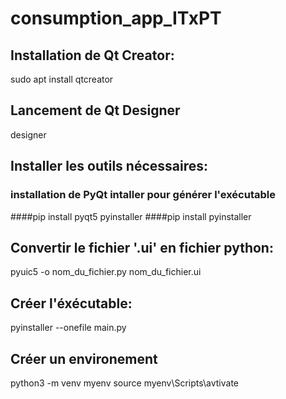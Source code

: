 # consumption_app_ITxPT

## Installation de Qt Creator:
sudo apt install qtcreator
## Lancement de Qt Designer
designer
## Installer les outils nécessaires:
### installation de PyQt intaller pour générer l'exécutable
####pip install pyqt5 pyinstaller
####pip install pyinstaller
## Convertir le fichier '.ui' en fichier python:
pyuic5 -o nom_du_fichier.py nom_du_fichier.ui
## Créer l'éxécutable:
pyinstaller --onefile main.py
## Créer un environement
python3 -m venv myenv
source myenv\Scripts\avtivate

